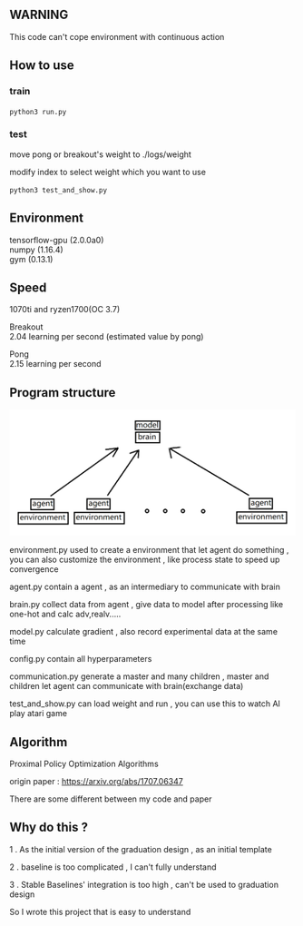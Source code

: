 ## WARNING 

This code can't cope environment with continuous action

## How to use

### train

`python3 run.py`

### test

move pong or breakout's weight to ./logs/weight

modify index to select weight which you want to use

`python3 test_and_show.py`

## Environment

tensorflow-gpu (2.0.0a0)  
numpy (1.16.4)  
gym (0.13.1)  

## Speed

1070ti and ryzen1700(OC 3.7)

Breakout  
2.04 learning per second (estimated value by pong)

Pong  
2.15 learning per second

## Program structure

![](./structure.PNG)

environment.py used to create a environment that let agent do something , you can also customize the environment , like process state to speed up convergence

agent.py contain a agent , as an intermediary to communicate with brain

brain.py collect data from agent , give data to model after processing like one-hot and calc adv,realv.....

model.py calculate gradient , also record experimental data at the same time

config.py contain all hyperparameters

communication.py generate a master and many children , master and children let agent can communicate with brain(exchange data)

test_and_show.py can load weight and run , you can use this to watch AI play atari game

## Algorithm

Proximal Policy Optimization Algorithms

origin paper : https://arxiv.org/abs/1707.06347

There are some different between my code and paper


## Why do this ?

1 . As the initial version of the graduation design , as an initial template

2 . baseline is too complicated , I can't fully understand

3 . Stable Baselines' integration is too high , can't be used to graduation design

So I wrote this project that is easy to understand

